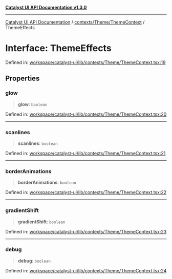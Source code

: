 [**Catalyst UI API Documentation v1.3.0**](../../../../README.md)

---

[Catalyst UI API Documentation](../../../../README.md) / [contexts/Theme/ThemeContext](../README.md) / ThemeEffects

# Interface: ThemeEffects

Defined in: [workspace/catalyst-ui/lib/contexts/Theme/ThemeContext.tsx:19](https://github.com/TheBranchDriftCatalyst/catalyst-ui/blob/main/lib/contexts/Theme/ThemeContext.tsx#L19)

## Properties

### glow

> **glow**: `boolean`

Defined in: [workspace/catalyst-ui/lib/contexts/Theme/ThemeContext.tsx:20](https://github.com/TheBranchDriftCatalyst/catalyst-ui/blob/main/lib/contexts/Theme/ThemeContext.tsx#L20)

---

### scanlines

> **scanlines**: `boolean`

Defined in: [workspace/catalyst-ui/lib/contexts/Theme/ThemeContext.tsx:21](https://github.com/TheBranchDriftCatalyst/catalyst-ui/blob/main/lib/contexts/Theme/ThemeContext.tsx#L21)

---

### borderAnimations

> **borderAnimations**: `boolean`

Defined in: [workspace/catalyst-ui/lib/contexts/Theme/ThemeContext.tsx:22](https://github.com/TheBranchDriftCatalyst/catalyst-ui/blob/main/lib/contexts/Theme/ThemeContext.tsx#L22)

---

### gradientShift

> **gradientShift**: `boolean`

Defined in: [workspace/catalyst-ui/lib/contexts/Theme/ThemeContext.tsx:23](https://github.com/TheBranchDriftCatalyst/catalyst-ui/blob/main/lib/contexts/Theme/ThemeContext.tsx#L23)

---

### debug

> **debug**: `boolean`

Defined in: [workspace/catalyst-ui/lib/contexts/Theme/ThemeContext.tsx:24](https://github.com/TheBranchDriftCatalyst/catalyst-ui/blob/main/lib/contexts/Theme/ThemeContext.tsx#L24)
